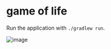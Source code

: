 # game of life

Run the application with `./gradlew run`.

![image](https://github.com/fodoreniko/game-of-life/assets/126723216/479ba512-f036-4938-be53-f0f90a56ac88)

